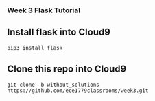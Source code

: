 ### Week 3 Flask Tutorial

## Install flask into Cloud9
```
pip3 install flask
```

## Clone this repo into Cloud9
```
git clone -b without_solutions https://github.com/ece1779classrooms/week3.git
```
